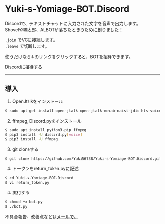 # Yuki-s-Yomiage-BOT.Discord  

Discordで、テキストチャットに入力された文字を音声で出力します。  
Shovelや喋太郎、ALBOTが落ちたときのために創りました！

`.join` でVCに接続します。  
`.leave` で切断します。  

使うだけなら↓のリンクをクリックすると、BOTを招待できます。  

[Discordに招待する](https://discord.com/oauth2/authorize?client_id=839928955612299275&permissions=3152896&scope=bot)

------------------------------------------------------------------------

## 導入
  
1. OpenJtalkをインストール  

```bash
$ sudo apt-get install open-jtalk open-jtalk-mecab-naist-jdic hts-voice-nitech-jp-atr503-m001  
```

2. ffmpeg, Discord.pyをインストール  

```bash
$ sudo apt install python3-pip ffmpeg  
$ pip3 install -U discord.py[voice]  
$ pip3 install -U ffmpeg  
```

3. git cloneする  

```bash
$ git clone https://github.com/Yuki56738/Yuki-s-Yomiage-BOT.Discord.git  
```

4. トークンをreturn_token.pyに記述  

```bash
$ cd Yuki-s-Yomiage-BOT.Discord  
$ vi return_token.py 
```

4. 実行する  

```bash
$ chmod +x bot.py  
$ ./bot.py
```

不具合報告、改善点などは[メールで。](<mailto:yuki0104@protonmail.com>)
